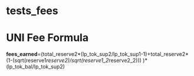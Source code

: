 # tests_fees

# UNI Fee Formula

**fees_earned**=(total_reserve2*(lp_tok_sup2/lp_tok_sup1-1)+total_reserve2*(1-(sqrt(reserve1*reserve2)/sqrt(reserve1_2*reserve2_2))) )*(lp_tok_bal/lp_tok_sup2)
